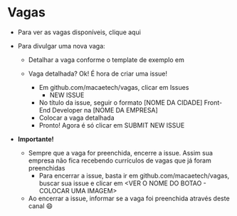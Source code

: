 # Vagas

* Para ver as vagas disponíveis, clique aqui <COLOCAR O LINK>

* Para divulgar uma nova vaga:

  * Detalhar a vaga conforme o template de exemplo em <COLOCAR O LINK>
    
  * Vaga detalhada? Ok! É hora de criar uma issue!
    * Em github.com/macaetech/vagas, clicar em Issues
      * NEW ISSUE <COLOCAR UMA IMAGEM>
    * No título da issue, seguir o formato [NOME DA CIDADE] Front-End Developer na [NOME DA EMPRESA]
    * Colocar a vaga detalhada 
    * Pronto! Agora é só clicar em SUBMIT NEW ISSUE <COLOCAR UMA IMAGEM>
 
* **Importante!**
  * Sempre que a vaga for preenchida, encerre a issue. Assim sua empresa não fica recebendo currículos de vagas que já foram preenchidas
    * Para encerrar a issue, basta ir em github.com/macaetech/vagas, buscar sua issue e clicar em <VER O NOME DO BOTAO - COLOCAR UMA IMAGEM>
  * Ao encerrar a issue, informar se a vaga foi preenchida através deste canal 😄 
    
    
    

